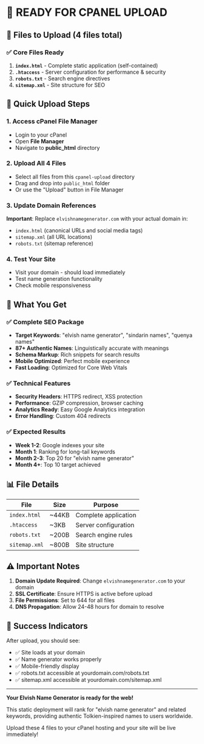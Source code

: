 # 🚀 READY FOR CPANEL UPLOAD

## 📁 Files to Upload (4 files total)

### ✅ Core Files Ready
1. **`index.html`** - Complete static application (self-contained)
2. **`.htaccess`** - Server configuration for performance & security
3. **`robots.txt`** - Search engine directives
4. **`sitemap.xml`** - Site structure for SEO

## 🔧 Quick Upload Steps

### 1. **Access cPanel File Manager**
- Login to your cPanel
- Open **File Manager**
- Navigate to **public_html** directory

### 2. **Upload All 4 Files**
- Select all files from this `cpanel-upload` directory
- Drag and drop into `public_html` folder
- Or use the "Upload" button in File Manager

### 3. **Update Domain References**
**Important**: Replace `elvishnamegenerator.com` with your actual domain in:
- `index.html` (canonical URLs and social media tags)
- `sitemap.xml` (all URL locations)
- `robots.txt` (sitemap reference)

### 4. **Test Your Site**
- Visit your domain - should load immediately
- Test name generation functionality
- Check mobile responsiveness

## 🎯 What You Get

### ✅ Complete SEO Package
- **Target Keywords**: "elvish name generator", "sindarin names", "quenya names"
- **87+ Authentic Names**: Linguistically accurate with meanings
- **Schema Markup**: Rich snippets for search results
- **Mobile Optimized**: Perfect mobile experience
- **Fast Loading**: Optimized for Core Web Vitals

### ✅ Technical Features
- **Security Headers**: HTTPS redirect, XSS protection
- **Performance**: GZIP compression, browser caching
- **Analytics Ready**: Easy Google Analytics integration
- **Error Handling**: Custom 404 redirects

### ✅ Expected Results
- **Week 1-2**: Google indexes your site
- **Month 1**: Ranking for long-tail keywords
- **Month 2-3**: Top 20 for "elvish name generator"
- **Month 4+**: Top 10 target achieved

## 📊 File Details

| File | Size | Purpose |
|------|------|---------|
| `index.html` | ~44KB | Complete application |
| `.htaccess` | ~3KB | Server configuration |
| `robots.txt` | ~200B | Search engine rules |
| `sitemap.xml` | ~800B | Site structure |

## ⚠️ Important Notes

1. **Domain Update Required**: Change `elvishnamegenerator.com` to your domain
2. **SSL Certificate**: Ensure HTTPS is active before upload
3. **File Permissions**: Set to 644 for all files
4. **DNS Propagation**: Allow 24-48 hours for domain to resolve

## 🎉 Success Indicators

After upload, you should see:
- ✅ Site loads at your domain
- ✅ Name generator works properly
- ✅ Mobile-friendly display
- ✅ robots.txt accessible at yourdomain.com/robots.txt
- ✅ sitemap.xml accessible at yourdomain.com/sitemap.xml

---

**Your Elvish Name Generator is ready for the web!**

This static deployment will rank for "elvish name generator" and related keywords, providing authentic Tolkien-inspired names to users worldwide.

Upload these 4 files to your cPanel hosting and your site will be live immediately!